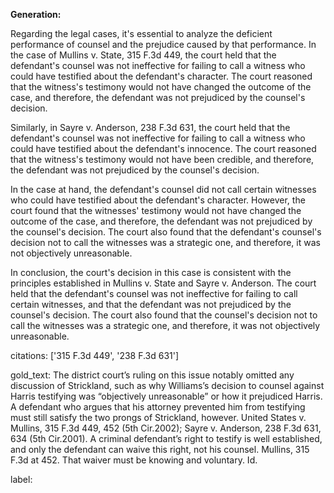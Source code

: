 **Generation:**



Regarding the legal cases, it's essential to analyze the deficient performance of counsel and the prejudice caused by that performance. In the case of Mullins v. State, 315 F.3d 449, the court held that the defendant's counsel was not ineffective for failing to call a witness who could have testified about the defendant's character. The court reasoned that the witness's testimony would not have changed the outcome of the case, and therefore, the defendant was not prejudiced by the counsel's decision.

Similarly, in Sayre v. Anderson, 238 F.3d 631, the court held that the defendant's counsel was not ineffective for failing to call a witness who could have testified about the defendant's innocence. The court reasoned that the witness's testimony would not have been credible, and therefore, the defendant was not prejudiced by the counsel's decision.

In the case at hand, the defendant's counsel did not call certain witnesses who could have testified about the defendant's character. However, the court found that the witnesses' testimony would not have changed the outcome of the case, and therefore, the defendant was not prejudiced by the counsel's decision. The court also found that the defendant's counsel's decision not to call the witnesses was a strategic one, and therefore, it was not objectively unreasonable.

In conclusion, the court's decision in this case is consistent with the principles established in Mullins v. State and Sayre v. Anderson. The court held that the defendant's counsel was not ineffective for failing to call certain witnesses, and that the defendant was not prejudiced by the counsel's decision. The court also found that the counsel's decision not to call the witnesses was a strategic one, and therefore, it was not objectively unreasonable.

citations: ['315 F.3d 449', '238 F.3d 631']

gold_text: The district court’s ruling on this issue notably omitted any discussion of Strickland, such as why Williams’s decision to counsel against Harris testifying was “objectively unreasonable” or how it prejudiced Harris. A defendant who argues that his attorney prevented him from testifying must still satisfy the two prongs of Strickland, however. United States v. Mullins, 315 F.3d 449, 452 (5th Cir.2002); Sayre v. Anderson, 238 F.3d 631, 634 (5th Cir.2001). A criminal defendant’s right to testify is well established, and only the defendant can waive this right, not his counsel. Mullins, 315 F.3d at 452. That waiver must be knowing and voluntary. Id.

label: 